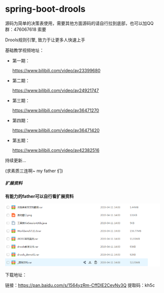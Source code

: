 # spring-boot-drools
源码为简单的决策表使用，需要其他方面源码的请自行拉到底部，也可以加QQ群：476067618 索要

Drools规则引擎, 致力于让更多人快速上手

基础教学视频地址：
- 第一期：

    https://www.bilibili.com/video/av23399680

- 第二期：

    https://www.bilibili.com/video/av24921747
- 第三期：

    https://www.bilibili.com/video/av36471270
- 第四期：

    https://www.bilibili.com/video/av36471420
- 第五期：

    https://www.bilibili.com/video/av42382516

持续更新...

(求素质三连啊~ my father 们)

##### 扩展资料

**有能力的father可以自行看扩展资料**

![](./image/image1.png)

下载地址：

链接：https://pan.baidu.com/s/1564yzRm-CffDIE2CevNy3Q
提取码：kh5c



